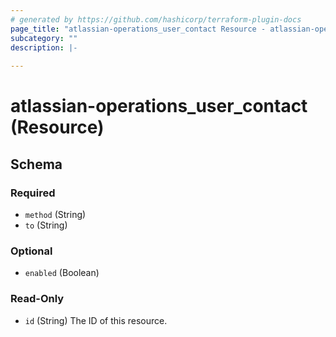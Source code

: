 ```yaml
---
# generated by https://github.com/hashicorp/terraform-plugin-docs
page_title: "atlassian-operations_user_contact Resource - atlassian-operations"
subcategory: ""
description: |-
  
---
```


# atlassian-operations_user_contact (Resource)





<!-- schema generated by tfplugindocs -->
## Schema

### Required

- `method` (String)
- `to` (String)

### Optional

- `enabled` (Boolean)

### Read-Only

- `id` (String) The ID of this resource.
